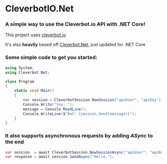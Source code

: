 # CleverbotIO.Net

### A simple way to use the Cleverbot.io API with .NET Core!

This project uses [cleverbot.io](https://cleverbot.io/)

It's also **heavily** based off [Cleverbot.Net](https://github.com/Sorashi/Cleverbot.Net), just updated for .NET Core

### Some simple code to get you started:
```csharp
using System;
using Cleverbot.Net;

class Program
{
    static void Main()
    {
        var session = CleverbotSession.NewSession("apiUser", "apiKey");
        Console.Write("You: ");
        message = Console.ReadLine();
        Console.WriteLine($"Bot: {session.Send(message)}");
    }
}
```

### It also supports asynchronous requests by adding *ASync* to the end
```csharp
var session  = await CleverbotSession.NewSessionAsync("apiUser", "apiKey");
var response = await session.SendAsync("Hello.");
```